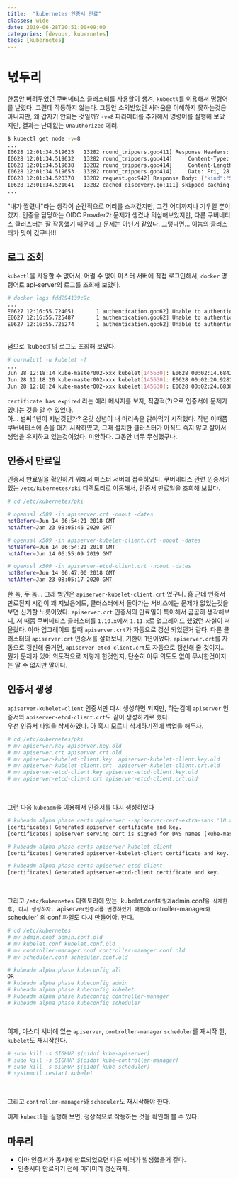 ```yaml
---
title:  "kubernetes 인증서 만료"
classes: wide
date: 2019-06-28T20:51:00+09:00
categories: [devops, kubernetes]
tags: [kubernetes]
---
```



# 넋두리
한동안 버려두었던 쿠버네티스 클러스터를 사용할이 생겨, `kubectl`를 이용해서 명령어를 날렸다. 그런데 작동하지 않는다.
그동안 소외받았던 서러움을 이해하지 못하는것은 아니지만, 왜 갑자기 안되는 것일까? 
`-v=8` 파라메터를 추가해서 명령어를 실행해 보았지만, 결과는 난데없는 `Unauthorized` 에러.

```bash
$ kubectl get node -v=8
...
I0628 12:01:34.519625   13282 round_trippers.go:411] Response Headers:
I0628 12:01:34.519632   13282 round_trippers.go:414]     Content-Type: application/json
I0628 12:01:34.519638   13282 round_trippers.go:414]     Content-Length: 129
I0628 12:01:34.519653   13282 round_trippers.go:414]     Date: Fri, 28 Jun 2019 03:01:34 GMT
I0628 12:01:34.520370   13282 request.go:942] Response Body: {"kind":"Status","apiVersion":"v1","metadata":{},"status":"Failure","message":"Unauthorized","reason":"Unauthorized","code":401}
I0628 12:01:34.521041   13282 cached_discovery.go:111] skipped caching discovery info due to Unauthorized
...
``` 

"내가 짤렸나"라는 생각이 순간적으로 머리를 스쳐갔지만, 그건 어디까지나 기우일 뿐이겠지.
인증을 담당하는 OIDC Provder가 문제가 생겼나 의심해보았지만, 다른 쿠버네티스 클러스터는 잘 작동했기 때문에 그 문제는 아닌거 같았다.
그렇다면... 이놈의 클러스터가 맛이 갔구나!!!

## 로그 조회
`kubectl`을 사용할 수 없어서, 어쩔 수 없이 마스터 서버에 직접 로그인해서, `docker` 명령어로 api-server의 로그를 조회해 보았다.

```bash
# docker logs fdd294139c9c
...
E0627 12:16:55.724051       1 authentication.go:62] Unable to authenticate the request due to an error: [x509: certificate has expired or is not yet valid, x509: certificate has expired or is not yet valid]
E0627 12:16:55.725487       1 authentication.go:62] Unable to authenticate the request due to an error: [x509: certificate has expired or is not yet valid, x509: certificate has expired or is not yet valid]
E0627 12:16:55.726274       1 authentication.go:62] Unable to authenticate the request due to an error: [x509: certificate has expired or is not yet valid, x509: certificate has expired or is not yet valid]
```

<br/>
덤으로 `kubectl`의 로그도 조회해 보았다.

```bash
# ournalctl -u kubelet -f
...
Jun 28 12:18:14 kube-master002-xxx kubelet[145630]: E0628 00:02:14.684236  145630 server.go:222] Unable to authenticate the request due to an error: x509: certificate has expired or is not yet valid
Jun 28 12:18:20 kube-master002-xxx kubelet[145630]: E0628 00:02:20.928108  145630 server.go:222] Unable to authenticate the request due to an error: x509: certificate has expired or is not yet valid
Jun 28 12:18:24 kube-master002-xxx kubelet[145630]: E0628 00:02:24.683814  145630 server.go:222] Unable to authenticate the request due to an error: x509: certificate has expired or is not yet valid
```

`certificate has expired` 라는 에러 메시지를 보자, 직감적(?)으로 인증서에 문제가 있다는 것을 알 수 있었다.
<br/>
아... 벌써 1년이 지난것인가? 온갖 상념이 내 머리속을 갉아먹기 시작했다. 작년 이때쯤 쿠버네티스에 손을 대기 시작하였고, 그때 설치한 클러스터가 아직도 죽지 않고 살아서 생명을 유지하고 있는것이었다.
미안하다. 그동안 너무 무심했구나.

## 인증서 만료일
인증서 만료일을 확인하기 위해서 마스터 서버에 접속하였다. 쿠버네티스 관련 인증서가 있는 `/etc/kubernetes/pki` 디렉토리로 이동해서, 인증서 만료일을 조회해 보았다.
```bash
# cd /etc/kubernetes/pki

# openssl x509 -in apiserver.crt -noout -dates
notBefore=Jun 14 06:54:21 2018 GMT
notAfter=Jan 23 08:05:46 2020 GMT

# openssl x509 -in apiserver-kubelet-client.crt -noout -dates
notBefore=Jun 14 06:54:21 2018 GMT
notAfter=Jun 14 06:55:09 2019 GMT

# openssl x509 -in apiserver-etcd-client.crt -noout -dates
notBefore=Jun 14 06:47:00 2018 GMT
notAfter=Jan 23 08:05:17 2020 GMT

```
한 놈, 두 놈... 그래 범인은 `apiserver-kubelet-client.crt` 였구나.
흠 근데 인증서 만료된지 시간이 꽤 지났음에도, 클러스터에서 돌아가는 서비스에는 문제가 없었는것을 보면 신기할 노릇이었다.
`apiserver.crt` 인증서의 만료일이 특이해서 곰곰히 생각해보니, 저 때쯤 쿠버네티스 클러스터를 `1.10.x`에서 `1.11.x`로 업그레이드 했었던 사실이 떠올랐다.
아마 업그레이드 할때 `apiserver.crt`가 자동으로 갱신 되었던거 같다. 다른 클러스터의 `apiserver.crt` 인증서를 살펴보니, 기한이 1년이었다.
`apiserver.crt`를 자동으로 갱신해 줄거면, `apiserver-etcd-client.crt`도 자동으로 갱신해 줄 것이지... 뭔가 문제가 있어 의도적으로 저렇게 한것인지, 단순히 아무 의도도 없이 무시한것이지는 알 수 없지만 말이다.


## 인증서 생성
`apiserver-kubelet-client` 인증서만 다시 생성하면 되지만, 하는김에 `apiserver` 인증서와 `apiserver-etcd-client.crt`도 같이 생성하기로 했다.
<br/>
우선 인증서 파일을 삭제하였다. 아 혹시 모르니 삭제하기전에 백업을 해두자.
```bash
# cd /etc/kubernetes/pki
# mv apiserver.key apiserver.key.old
# mv apiserver.crt apiserver.crt.old
# mv apiserver-kubelet-client.key  apiserver-kubelet-client.key.old
# mv apiserver-kubelet-client.crt  apiserver-kubelet-client.crt.old
# mv apiserver-etcd-client.key apiserver-etcd-client.key.old
# mv apiserver-etcd-client.crt apiserver-etcd-client.crt.old

```
<br/>

그런 다음 `kubeadm`을 이용해서 인증서를 다시 생성하였다
```bash
# kubeadm alpha phase certs apiserver --apiserver-cert-extra-sans '10.x.u.z,kube-master.xxx.com'
[certificates] Generated apiserver certificate and key.
[certificates] apiserver serving cert is signed for DNS names [kube-master001-xxx kubernetes kubernetes.default kubernetes.default.svc kubernetes.default.svc.cluster.local kube-master.xxx.com] and IPs [10.96.0.1 10.x.x.x 10.x.y.z]

# kubeadm alpha phase certs apiserver-kubelet-client
[certificates] Generated apiserver-kubelet-client certificate and key.

# kubeadm alpha phase certs apiserver-etcd-client
[certificates] Generated apiserver-etcd-client certificate and key.
```
<br/>

그리고 `/etc/kubernetes` 디렉토리에 있는, kubelet.conf` 파일과 `admin.conf`을 삭제한 후, 다시 생성하자.
`apiserver` 인증서를 변경하였기 때문에 `controller-manager`와 `scheduler` 의 conf 파일도 다시 만들어야. 한다.
```bash
# cd /etc/kubernetes
# mv admin.conf admin.conf.old
# mv kubelet.conf kubelet.conf.old
# mv controller-manager.conf controller-manager.conf.old
# mv scheduler.conf scheduler.conf.old

# kubeadm alpha phase kubeconfig all
OR
# kubeadm alpha phase kubeconfig admin
# kubeadm alpha phase kubeconfig kubelet
# kubeadm alpha phase kubeconfig controller-manager
# kubeadm alpha phase kubeconfig scheduler

```
<br/>

이제, 마스터 서버에 있는 `apiserver`, `controller-manager` `scheduler`를 재시작 한, `kubelet`도 재시작한다.
```bash
# sudo kill -s SIGHUP $(pidof kube-apiserver)
# sudo kill -s SIGHUP $(pidof kube-controller-manager)
# sudo kill -s SIGHUP $(pidof kube-scheduler)
# systemctl restart kubelet

```
<br/>

그리고 `controller-manager`와 `scheduler`도 재시작해야 한다.
<br/>

이제 `kubectl`을 실행해 보면, 정상적으로 작동하는 것을 확인해 볼 수 있다.


## 마무리
- 아마 인증서가 동시에 만료되었으면 다른 에러가 발생했을거 같다.
- 인증서마 만료되기 전에 미리미리 갱신하자.
